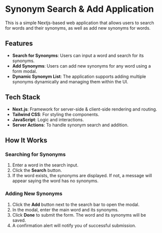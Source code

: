 # Synonym Search & Add Application

This is a simple Nextjs-based web application that allows users to search for words and their synonyms, as well as add new synonyms for words.

## Features

- **Search for Synonyms**: Users can input a word and search for its synonyms.
- **Add Synonyms**: Users can add new synonyms for any word using a form modal.
- **Dynamic Synonym List**: The application supports adding multiple synonyms dynamically and managing them within the UI.

## Tech Stack

- **Next.js**: Framework for server-side & client-side rendering and routing.
- **Tailwind CSS**: For styling the components.
- **JavaScript**: Logic and interactions.
- **Server Actions**: To handle synonym search and addition.

## How It Works

### Searching for Synonyms

1. Enter a word in the search input.
2. Click the **Search** button.
3. If the word exists, the synonyms are displayed. If not, a message will appear saying the word has no synonyms.

### Adding New Synonyms

1. Click the **Add** button next to the search bar to open the modal.
2. In the modal, enter the main word and its synonyms.
3. Click **Done** to submit the form. The word and its synonyms will be saved.
4. A confirmation alert will notify you of successful submission.
